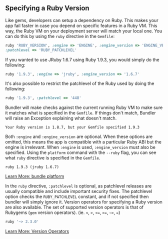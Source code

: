 ## Specifying a Ruby Version

Like gems, developers can setup a dependency on Ruby.
This makes your app fail faster in case you depend on specific features in a Ruby VM.
This way, the Ruby VM on your deployment server will match your local one. You can do this by using the `ruby` directive in the `Gemfile`:

~~~ruby
ruby 'RUBY_VERSION', :engine => 'ENGINE', :engine_version => 'ENGINE_VERSION',
:patchlevel => 'RUBY_PATCHLEVEL'
~~~

If you wanted to use JRuby 1.6.7 using Ruby 1.9.3, you would simply do the following:

~~~ruby
ruby '1.9.3', :engine => 'jruby', :engine_version => '1.6.7'
~~~

It's also possible to restrict the patchlevel of the Ruby used by doing the following:

~~~ruby
ruby '1.9.3', :patchlevel => '448'
~~~

Bundler will make checks against the current running Ruby VM to make sure it matches what is specified in the `Gemfile`. If things don't match, Bundler will raise an Exception explaining what doesn't match.

~~~
Your Ruby version is 1.8.7, but your Gemfile specified 1.9.3
~~~

Both `:engine` and `:engine_version` are optional.
When these options are omitted, this means the app is compatible with a particular Ruby ABI but the engine is irrelevant.
When `:engine` is used, `:engine_version` must also be specified.
Using the `platform` command with the `--ruby` flag, you can see what `ruby` directive is specified in the `Gemfile`.

~~~
ruby 1.9.3 (jruby 1.6.7)
~~~

<a href="/man/bundle-platform.1.html" class="btn btn-primary">Learn More: bundle platform</a>

In the `ruby` directive, `:patchlevel` is optional, as patchlevel releases are usually compatible and include important security fixes.
The patchlevel option checks the `RUBY_PATCHLEVEL` constant, and if not specified then bundler will simply ignore it.
Version operators for specifying a Ruby version are also available.
The set of supported version operators is that of Rubygems (`gem` version operators). (ie. `<`, `>`, `<=`, `>=`, `~>`, `=`)

~~~ruby
ruby '~> 2.3.0'
~~~

<a href="https://guides.rubygems.org/patterns/#declaring-dependencies" class="btn btn-primary">Learn More: Version Operators</a>
